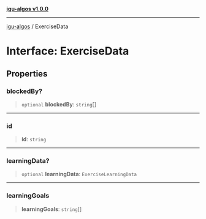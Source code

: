 [**igu-algos v1.0.0**](../README.md)

***

[igu-algos](../README.md) / ExerciseData

# Interface: ExerciseData

## Properties

### blockedBy?

> `optional` **blockedBy**: `string`[]

***

### id

> **id**: `string`

***

### learningData?

> `optional` **learningData**: `ExerciseLearningData`

***

### learningGoals

> **learningGoals**: `string`[]
